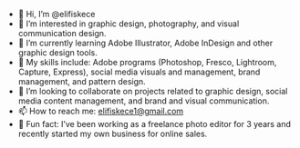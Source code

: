 - 👋 Hi, I’m @elifiskece 
- 👀 I’m interested in graphic design, photography, and visual communication design.  
- 🌱 I’m currently learning Adobe Illustrator, Adobe InDesign and other graphic design tools.  
- 💼 My skills include: Adobe programs (Photoshop, Fresco, Lightroom, Capture, Express), social media visuals and management, brand management, and pattern design.  
- 💞️ I’m looking to collaborate on projects related to graphic design, social media content management, and brand and visual communication.  
- 📫 How to reach me: elifiskece1@gmail.com  
- 🌟 Fun fact: I’ve been working as a freelance photo editor for 3 years and recently started my own business for online sales.
<!---
elifiskece/elifiskece is a ✨ special ✨ repository because its `README.md` (this file) appears on your GitHub profile.
You can click the Preview link to take a look at your changes.
--->
